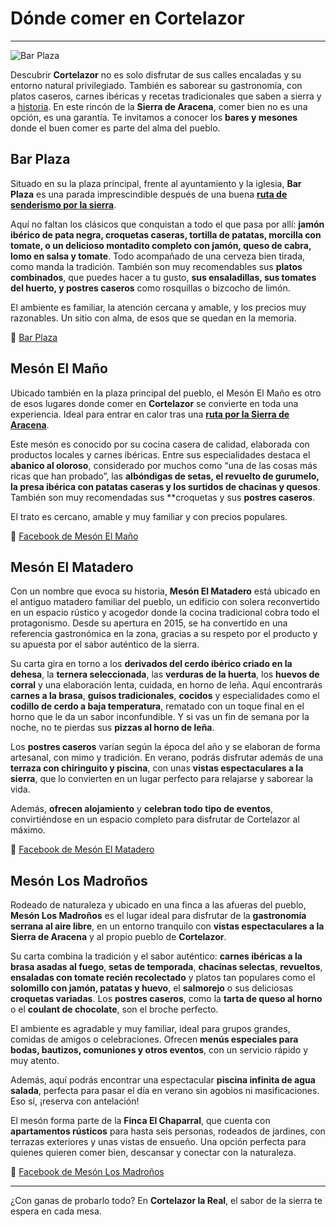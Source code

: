 ﻿# Dónde comer en Cortelazor
---

![Bar Plaza](/images/where-to-eat/where-to-eat.jpg)

Descubrir **Cortelazor** no es solo disfrutar de sus calles encaladas y su entorno natural privilegiado. También es saborear su gastronomía, con platos caseros, carnes ibéricas y recetas tradicionales que saben a sierra y a [historia](/es/historia). En este rincón de la **Sierra de Aracena**, comer bien no es una opción, es una garantía. Te invitamos a conocer los **bares y mesones** donde el buen comer es parte del alma del pueblo.

## Bar Plaza

Situado en su la plaza principal, frente al ayuntamiento y la iglesia, **Bar Plaza** es una parada imprescindible después de una buena [**ruta de senderismo por la sierra**](/es/senderismo). 

Aquí no faltan los clásicos que conquistan a todo el que pasa por allí: **jamón ibérico de pata negra, croquetas caseras, tortilla de patatas, morcilla con tomate, o un delicioso montadito completo con jamón, queso de cabra, lomo en salsa y tomate**. Todo acompañado de una cerveza bien tirada, como manda la tradición. También son muy recomendables sus **platos combinados**, que puedes hacer a tu gusto, **sus ensaladillas, sus tomates del huerto, y postres caseros** como rosquillas o bizcocho de limón.

El ambiente es familiar, la atención cercana y amable, y los precios muy razonables. Un sitio con alma, de esos que se quedan en la memoria.

🔗 [Bar Plaza](https://barplazacortelazor.wordpress.com)

## Mesón El Maño

Ubicado también en la plaza principal del pueblo, el Mesón El Maño es otro de esos lugares donde comer en **Cortelazor** se convierte en toda una experiencia. Ideal para entrar en calor tras una [**ruta por la Sierra de Aracena**](/es/senderismo).

Este mesón es conocido por su cocina casera de calidad, elaborada con productos locales y carnes ibéricas. Entre sus especialidades destaca el **abanico al oloroso**, considerado por muchos como “una de las cosas más ricas que han probado”, las **albóndigas de setas, el revuelto de gurumelo, la presa ibérica con patatas caseras y los surtidos de chacinas y quesos**. También son muy recomendadas sus **croquetas y sus **postres caseros**.

El trato es cercano, amable y muy familiar y con precios populares.

🔗 [Facebook de Mesón El Maño](https://www.facebook.com/MESON-El-MA%C3%91O-719860541365299/)


## Mesón El Matadero

Con un nombre que evoca su historia, **Mesón El Matadero** está ubicado en el antiguo matadero familiar del pueblo, un edificio con solera reconvertido en un espacio rústico y acogedor donde la cocina tradicional cobra todo el protagonismo. Desde su apertura en 2015, se ha convertido en una referencia gastronómica en la zona, gracias a su respeto por el producto y su apuesta por el sabor auténtico de la sierra.

Su carta gira en torno a los **derivados del cerdo ibérico criado en la dehesa**, la **ternera seleccionada**, las **verduras de la huerta**, los **huevos de corral** y una elaboración lenta, cuidada, en horno de leña. Aquí encontrarás **carnes a la brasa**, **guisos tradicionales**, **cocidos** y especialidades como el **codillo de cerdo a baja temperatura**, rematado con un toque final en el horno que le da un sabor inconfundible. Y si vas un fin de semana por la noche, no te pierdas sus **pizzas al horno de leña**.

Los **postres caseros** varían según la época del año y se elaboran de forma artesanal, con mimo y tradición. En verano, podrás disfrutar además de una **terraza con chiringuito y piscina**, con unas **vistas espectaculares a la sierra**, que lo convierten en un lugar perfecto para relajarse y saborear la vida.

Además, **ofrecen alojamiento** y **celebran todo tipo de eventos**, convirtiéndose en un espacio completo para disfrutar de Cortelazor al máximo.

🔗 [Facebook de Mesón El Matadero](https://www.facebook.com/elmataderocortelazor)


## Mesón Los Madroños

Rodeado de naturaleza y ubicado en una finca a las afueras del pueblo, **Mesón Los Madroños** es el lugar ideal para disfrutar de la **gastronomía serrana al aire libre**, en un entorno tranquilo con **vistas espectaculares a la Sierra de Aracena** y al propio pueblo de **Cortelazor**.

Su carta combina la tradición y el sabor auténtico: **carnes ibéricas a la brasa asadas al fuego**, **setas de temporada**, **chacinas selectas**, **revueltos**, **ensaladas con tomate recién recolectado** y platos tan populares como el **solomillo con jamón, patatas y huevo**, el **salmorejo** o sus deliciosas **croquetas variadas**. Los **postres caseros**, como la **tarta de queso al horno** o el **coulant de chocolate**, son el broche perfecto.

El ambiente es agradable y muy familiar, ideal para grupos grandes, comidas de amigos o celebraciones. Ofrecen **menús especiales para bodas, bautizos, comuniones y otros eventos**, con un servicio rápido y muy atento.

Además, aquí podrás encontrar una espectacular **piscina infinita de agua salada**, perfecta para pasar el día en verano sin agobios ni masificaciones. Eso sí, ¡reserva con antelación!

El mesón forma parte de la **Finca El Chaparral**, que cuenta con **apartamentos rústicos** para hasta seis personas, rodeados de jardines, con terrazas exteriores y unas vistas de ensueño. Una opción perfecta para quienes quieren comer bien, descansar y conectar con la naturaleza.

🔗 [Facebook de Mesón Los Madroños](https://www.facebook.com/mesonlosmadronos)

---

¿Con ganas de probarlo todo? En **Cortelazor la Real**, el sabor de la sierra te espera en cada mesa.